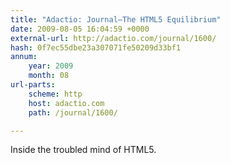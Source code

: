 ```yaml
---
title: "Adactio: Journal—The HTML5 Equilibrium"
date: 2009-08-05 16:04:59 +0000
external-url: http://adactio.com/journal/1600/
hash: 0f7ec55dbe23a307071fe50209d33bf1
annum:
    year: 2009
    month: 08
url-parts:
    scheme: http
    host: adactio.com
    path: /journal/1600/

---
```


Inside the troubled mind of HTML5.
